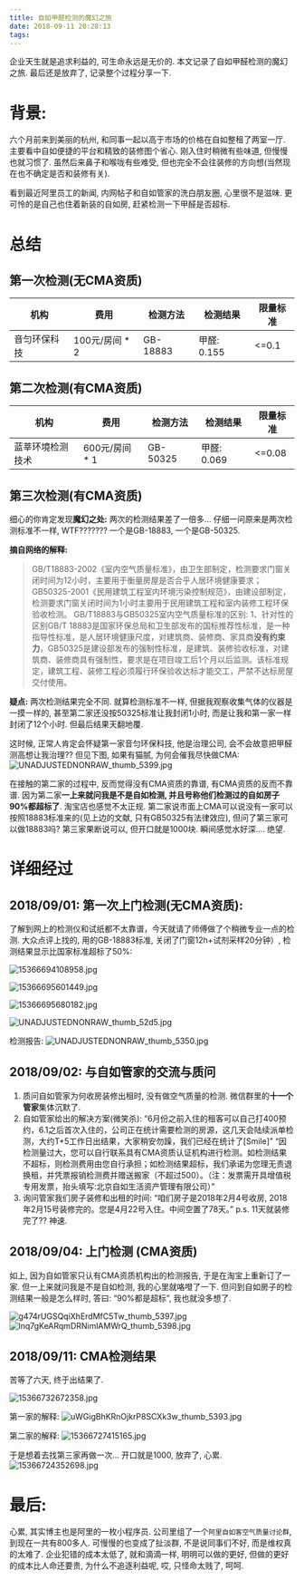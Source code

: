 ```yaml
---
title: 自如甲醛检测的魔幻之旅  
date: 2018-09-11 20:28:13
tags:
---
```


企业天生就是追求利益的, 可生命永远是无价的. 本文记录了自如甲醛检测的魔幻之旅. 最后还是放弃了, 记录整个过程分享一下.     

<!--more-->

# 背景:
六个月前来到美丽的杭州, 和同事一起以高于市场的价格在自如整租了两室一厅. 主要看中自如便捷的平台和精致的装修图个省心. 刚入住时稍微有些味道, 但慢慢也就习惯了. 虽然后来鼻子和喉咙有些难受, 但也完全不会往装修的方向想(当然现在也不确定是否和装修有关). 

看到最近阿里员工的新闻, 内网帖子和自如管家的洗白朋友圈, 心里很不是滋味. 更可怜的是自己也住着新装的自如房, 赶紧检测一下甲醛是否超标. 


# 总结
## 第一次检测(无CMA资质)
| 机构  | 费用 | 检测方法 | 检测结果 | 限量标准 |
| --- |  --- | --- | --- | --- | 
| 音匀环保科技 | 100元/房间 * 2 | GB-18883 | 甲醛: 0.155 | <=0.1 | 

## 第二次检测(有CMA资质)
| 机构  | 费用 | 检测方法 | 检测结果 | 限量标准 |
| --- |  --- | --- | --- | --- | 
| 蓝莘环境检测技术 | 600元/房间 * 1 | GB-50325 | 甲醛: 0.069 | <=0.08 | 

## 第三次检测(有CMA资质)
细心的你肯定发现**魔幻之处:** 两次的检测结果差了一倍多... 仔细一问原来是两次检测标准不一样, WTF??????? 一个是GB-18883, 一个是GB-50325.

**摘自网络的解释:**
> GB/T18883-2002《室内空气质量标准》，由卫生部制定，检测要求门窗关闭时间为12小时，主要用于衡量房屋是否合乎人居环境健康要求；GB50325-2001《民用建筑工程室内环境污染控制规范》，由建设部制定，检测要求门窗关闭时间为1小时主要用于民用建筑工程和室内装修工程环保验收检测。 GB/T18883与GB50325室内空气质量标准的区别: 1、针对性的区别GB/T 18883是国家环保总局和卫生部发布的国标推荐性标准，是一种指导性标准，是人居环境健康尺度，对建筑商、装修商、家具商**没有约束力**，GB50325是建设部发布的强制性标准，是建筑、装修验收标准，对建筑商、装修商具有强制性，要求是在项目竣工后1个月以后监测。该标准规定，建筑工程、装修工程必须履行环保验收达标才能交工，严禁不达标房屋交付使用。

**疑点:** 
两次检测结果完全不同. 就算检测标准不一样, 但据我观察收集气体的仪器是一摸一样的, 甚至第二家还没按50325标准让我封闭1小时, 而是让我和第一家一样封闭了12个小时. 但最后结果天翻地覆.

这时候, 正常人肯定会怀疑第一家音匀环保科技, 他是治理公司, 会不会故意把甲醛测高想让我治理?? 但见下图, 如果有猫腻, 为何会催我尽快做CMA:     
![UNADJUSTEDNONRAW_thumb_5399.jpg](https://i.loli.net/2018/09/11/5b97cf49c1b3f.jpg)
<!--![UNADJUSTEDNONRAW_thumb_5399](/images/blog/180911_ziroom_air_quality/UNADJUSTEDNONRAW_thumb_5399.jpg)-->

在接触的第二家的过程中, 反而觉得没有CMA资质的靠谱, 有CMA资质的反而不靠谱. 因为第二家**一上来就问我是不是自如检测, 并且号称他们检测过的自如房子90%都超标了**. 淘宝店也感觉不太正规. 第二家说市面上CMA可以说没有一家可以按照18883标准来的(见上边的文献, 只有GB50325有法律效应), 但问了第三家可以做18883吗? 第三家果断说可以, 但开口就是1000块. 瞬间感觉水好深.... 绝望.


# 详细经过
## 2018/09/01: 第一次上门检测(无CMA资质):
了解到网上的检测仪和试纸都不太靠谱，今天就请了师傅做了个稍微专业一点的检测. 大众点评上找的, 用的GB-18883标准, 关闭了门窗12h+试剂采样20分钟）, 检测结果显示比国家标准超标了50%:

<!--![](/images/blog/180911_ziroom_air_quality/15366694108958.jpg)

![](/images/blog/180911_ziroom_air_quality/15366695601449.jpg)

![](/images/blog/180911_ziroom_air_quality/15366695680182.jpg)

![UNADJUSTEDNONRAW_thumb_52d5](/images/blog/180911_ziroom_air_quality/UNADJUSTEDNONRAW_thumb_52d5.jpg)

![UNADJUSTEDNONRAW_thumb_5350](/images/blog/180911_ziroom_air_quality/UNADJUSTEDNONRAW_thumb_5350.jpg)
-->

![15366694108958.jpg](https://i.loli.net/2018/09/11/5b97cfd1b91be.jpg)

![15366695601449.jpg](https://i.loli.net/2018/09/11/5b97cfd1ae625.jpg)

![15366695680182.jpg](https://i.loli.net/2018/09/11/5b97cfd1a0da3.jpg)

![UNADJUSTEDNONRAW_thumb_52d5.jpg](https://i.loli.net/2018/09/11/5b97cfd1b7112.jpg)

检测报告:
![UNADJUSTEDNONRAW_thumb_5350.jpg](https://i.loli.net/2018/09/11/5b97cfd1b01c4.jpg)

## 2018/09/02: 与自如管家的交流与质问
1. 质问自如管家为何收房装修出租时, 没有做空气质量的检测. 微信群里的**十一个管家**集体沉默了.    
2. 自如管家给出的解决方案(微笑杀): “6月份之前入住的租客可以自己打400预约，6.1之后首次入住的，公司正在统计需要检测的房源，这几天会陆续派单检测，大约T+5工作日出结果，大家稍安勿躁，我们已经在统计了[Smile]”     “因检测量过大，您可以自行联系具有CMA资质认证机构进行检测。如检测结果不超标，则检测费用由您自行承担；如检测结果超标，我们承诺为您理无责退换租，并凭票报销检测费并赠送搬家（不超过500）。（注：发票需开具增值税专用发票，抬头填写:北京自如生活资产管理有限公司）”
3. 询问管家我们房子装修和出租的时间: “咱们房子是2018年2月4号收房, 2018年2月15号装修完的。您是4月22号入住。中间空置了78天。”     p.s. 11天就装修完了?? 神速.

## 2018/09/04: 上门检测 (CMA资质)
如上, 因为自如管家只认有CMA资质机构出的检测报告, 于是在淘宝上重新订了一家. 但一上来就问我是不是自如检测, 我的心里就咯噔了一下. 但问到自如房子的检测结果一般是怎么样时, 答曰: “90%都是超标”, 我也就没多想了. 

![g474rUGSQqiXhErdMfC5Tw_thumb_5397.jpg](https://i.loli.net/2018/09/11/5b97d26232f9a.jpg)
![lnq7gKeARqmDRNimlAMWrQ_thumb_5398.jpg](https://i.loli.net/2018/09/11/5b97d26231235.jpg)


<!--![g474rUGSQqiXhErdMfC5Tw_thumb_5397](/images/blog/180911_ziroom_air_quality/g474rUGSQqiXhErdMfC5Tw_thumb_5397.jpg)
![lnq7gKeARqmDRNimlAMWrQ_thumb_5398](/images/blog/180911_ziroom_air_quality/lnq7gKeARqmDRNimlAMWrQ_thumb_5398.jpg)-->


## 2018/09/11: CMA检测结果
苦等了六天, 终于出结果了.   

![15366732672358.jpg](https://i.loli.net/2018/09/11/5b97d29ddddf8.jpg)
  
<!--![](/images/blog/180911_ziroom_air_quality/15366732672358.jpg)-->

第一家的解释:
![uWGigBhKRnOjkrP8SCXk3w_thumb_5393.jpg](https://i.loli.net/2018/09/11/5b97d02a68227.jpg)

<!--![uWGigBhKRnOjkrP8SCXk3w_thumb_5393](/images/blog/180911_ziroom_air_quality/uWGigBhKRnOjkrP8SCXk3w_thumb_5393.jpg)-->


第二家的解释:
![15366727415165.jpg](https://i.loli.net/2018/09/11/5b97d2bf48eb1.jpg)

<!--![](/images/blog/180911_ziroom_air_quality/15366727415165.jpg)-->

于是想着去找第三家再做一次... 开口就是1000, 放弃了, 心累.   
![15366724352698.jpg](https://i.loli.net/2018/09/11/5b97d2dd325b6.jpg)

<!--![](/images/blog/180911_ziroom_air_quality/15366724352698.jpg)-->


# 最后:
心累, 其实博主也是阿里的一枚小程序员. 公司里组了一个`阿里自如客空气质量讨论群`, 到现在一共有800多人. 可慢慢的也变成了扯淡群, 不是说同事们不好, 而是维权真的太难了. 企业犯错的成本太低了, 就和滴滴一样, 明明可以做的更好, 但做的更好的成本比人命还要贵, 为什么不追逐利益呢, 哎, 只怪命太贱了, 呵呵.      


